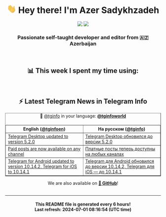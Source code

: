<div align="center">
	<div>
		<h1>
      <img src="./assets/hi.gif" width="30px"> Hey there! I'm Azer Sadykhzadeh
    </h1>
    <img height="18" src="https://komarev.com/ghpvc/?username=sadykhzadeh&label=Views&color=2081c1&style=flat-square" />
		<a href="https://wakatime.com/Azer"> <img height="18" src="https://wakatime.com/badge/user/f80ae27a-c328-426f-a381-bc84136e2dd6.svg" /> </a>
    <h3>
      Passionate self-taught developer and editor from 🇦🇿 Azerbaijan
    </h3>
  </div>
  <br>

<h2>📊 This week I spent my time using:</h2>

<!--START_SECTION:waka-->
<!--END_SECTION:waka-->

<br>

<h2>⚡️ Latest Telegram News in Telegram Info</h2>
  <table border>
		<tr>
			<th width="50%">English (<a href="https://t.me/tginfoen">@tginfoen</a>)</th>
			<th>На русском (<a href="https://t.me/tginfo">@tginfo</a>)</th>
		</tr>
		<caption>🚩 <a href="https://t.me/tginfo">@tginfo</a> in your language: <a href="https://t.me/tginfoworld"><b>@tginfoworld</b></a><caption/>
  <tr><td><a href="https://t.me/tginfoen/1935">Telegram Desktop updated to version 5.2.0</a></td>
    <td><a href="https://t.me/tginfo/4048">Telegram Desktop обновился до версии 5.2.0</a></td></tr><tr><td><a href="https://t.me/tginfoen/1934">Paid posts are now available on any channel</a></td>
    <td><a href="https://t.me/tginfo/4047">Платные посты теперь доступны на любых каналах</a></td></tr><tr><td><a href="https://t.me/tginfoen/1933">Telegram for Android updated to version 10.14.2, Telegram for iOS to 10.14.1</a></td>
    <td><a href="https://t.me/tginfo/4046">Telegram для Android обновился до версии 10.14.2, Telegram для iOS — до 10.14.1</a></td></tr>
</table>
We are also available on <a href="https://github.com/tginfo"><b>🐙 GitHub</b></a>!
</div>

<br>
<hr>
<h4 align="center">This README file is generated <b>every 6 hours</b>!</br>Last refresh: <b>2024-07-01 08:16:54 (UTC time)</b></h4>
